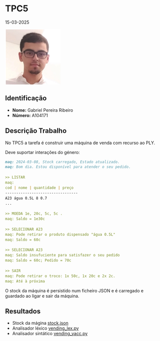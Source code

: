# TPC5

15-03-2025

![](../images/author.png)

## Identificação

- **Nome:** Gabriel Pereira Ribeiro
- **Número:** A104171

## Descrição Trabalho

No TPC5 a tarefa é construir uma máquina de venda com recurso ao PLY.

Deve suportar interações do género:

```md
maq: 2024-03-08, Stock carregado, Estado atualizado.
maq: Bom dia. Estou disponível para atender o seu pedido.

>> LISTAR
maq:
cod | nome | quantidade | preço
---------------------------------
A23 água 0.5L 8 0.7
...

>> MOEDA 1e, 20c, 5c, 5c .
maq: Saldo = 1e30c

>> SELECIONAR A23
maq: Pode retirar o produto dispensado "água 0.5L"
maq: Saldo = 60c

>> SELECIONAR A23
maq: Saldo insufuciente para satisfazer o seu pedido
maq: Saldo = 60c; Pedido = 70c

>> SAIR
maq: Pode retirar o troco: 1x 50c, 1x 20c e 2x 2c.
maq: Até à próxima
```

O stock da máquina é persistido num ficheiro JSON e é carregado e guardado ao ligar e sair da máquina.

## Resultados

- Stock da mágina [stock.json](https://github.com/gabrielRibeir0/PL2025-A104171/blob/main/TPC5/stock.json)
- Analisador léxico [vending_lex.py](https://github.com/gabrielRibeir0/PL2025-A104171/blob/main/TPC5/vending_lex.py)
- Analisador sintático [vending_yacc.py](https://github.com/gabrielRibeir0/PL2025-A104171/blob/main/TPC5/vending_yacc.py)
